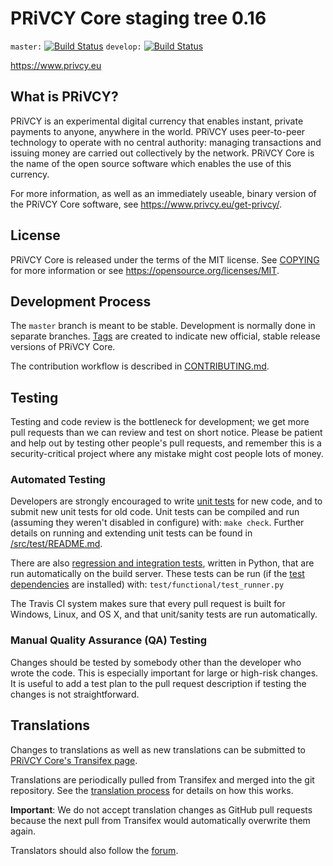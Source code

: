PRiVCY Core staging tree 0.16
===========================

`master:` [![Build Status](https://travis-ci.org/privcypay/privcy.svg?branch=master)](https://travis-ci.org/privcypay/privcy) `develop:` [![Build Status](https://travis-ci.org/privcypay/privcy.svg?branch=develop)](https://travis-ci.org/privcypay/privcy/branches)

https://www.privcy.eu


What is PRiVCY?
-------------

PRiVCY is an experimental digital currency that enables instant, private
payments to anyone, anywhere in the world. PRiVCY uses peer-to-peer technology
to operate with no central authority: managing transactions and issuing money
are carried out collectively by the network. PRiVCY Core is the name of the open
source software which enables the use of this currency.

For more information, as well as an immediately useable, binary version of
the PRiVCY Core software, see https://www.privcy.eu/get-privcy/.


License
-------

PRiVCY Core is released under the terms of the MIT license. See [COPYING](COPYING) for more
information or see https://opensource.org/licenses/MIT.

Development Process
-------------------

The `master` branch is meant to be stable. Development is normally done in separate branches.
[Tags](https://github.com/privcypay/privcy/tags) are created to indicate new official,
stable release versions of PRiVCY Core.

The contribution workflow is described in [CONTRIBUTING.md](CONTRIBUTING.md).

Testing
-------

Testing and code review is the bottleneck for development; we get more pull
requests than we can review and test on short notice. Please be patient and help out by testing
other people's pull requests, and remember this is a security-critical project where any mistake might cost people
lots of money.

### Automated Testing

Developers are strongly encouraged to write [unit tests](src/test/README.md) for new code, and to
submit new unit tests for old code. Unit tests can be compiled and run
(assuming they weren't disabled in configure) with: `make check`. Further details on running
and extending unit tests can be found in [/src/test/README.md](/src/test/README.md).

There are also [regression and integration tests](/test), written
in Python, that are run automatically on the build server.
These tests can be run (if the [test dependencies](/test) are installed) with: `test/functional/test_runner.py`

The Travis CI system makes sure that every pull request is built for Windows, Linux, and OS X, and that unit/sanity tests are run automatically.

### Manual Quality Assurance (QA) Testing

Changes should be tested by somebody other than the developer who wrote the
code. This is especially important for large or high-risk changes. It is useful
to add a test plan to the pull request description if testing the changes is
not straightforward.

Translations
------------

Changes to translations as well as new translations can be submitted to
[PRiVCY Core's Transifex page](https://www.transifex.com/projects/p/privcy/).

Translations are periodically pulled from Transifex and merged into the git repository. See the
[translation process](doc/translation_process.md) for details on how this works.

**Important**: We do not accept translation changes as GitHub pull requests because the next
pull from Transifex would automatically overwrite them again.

Translators should also follow the [forum](https://www.privcy.eu/forum/topic/privcy-worldwide-collaboration.88/).
